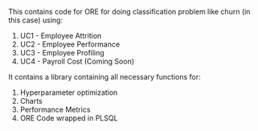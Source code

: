 This contains code for ORE for doing classification problem like churn (in this case) using:
1) UC1 - Employee Attrition
2) UC2 - Employee Performance
3) UC3 - Employee Profiling
4) UC4 - Payroll Cost (Coming Soon)

It contains a library containing all necessary functions for:
1) Hyperparameter optimization
2) Charts
3) Performance Metrics
4) ORE Code wrapped in PLSQL
